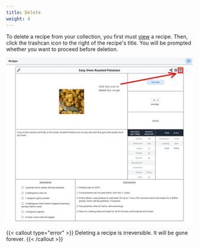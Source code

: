 ```yaml
---
title: Delete
weight: 4
---
```


To delete a recipe from your collection, you first must [view](/guide/docs/features/recipes/view) a recipe. 
Then, click the trashcan icon to the right of the recipe's title. You will be prompted whether
you want to proceed before deletion.

![](delete-recipe.webp)

{{< callout type="error" >}}
Deleting a recipe is irreversible. It will be gone forever.
{{< /callout >}}
